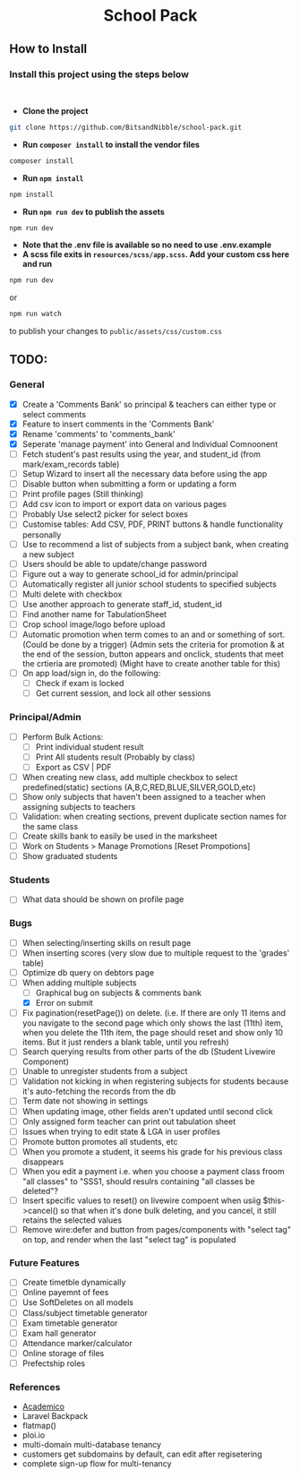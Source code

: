 # <p align="center">School Pack</p>

## How to Install

### Install this project using the steps below

<br>

-   **Clone the project**

```bash
git clone https://github.com/BitsandNibble/school-pack.git
```

-   **Run `composer install` to install the vendor files**

```bash
composer install
```

-   **Run `npm install`**

```bash
npm install
```

-   **Run `npm run dev` to publish the assets**

```bash
npm run dev
```

-   **Note that the .env file is available so no need to use .env.example**
-   **A scss file exits in `resources/scss/app.scss`. Add your custom css here and run**

```bash
npm run dev
```

or

```bash
npm run watch
```

to publish your changes to `public/assets/css/custom.css`

## TODO:

### General

-   [x] Create a 'Comments Bank' so principal & teachers can either type or select comments
-   [x] Feature to insert comments in the 'Comments Bank'
-   [x] Rename 'comments' to 'comments_bank'
-   [x] Seperate 'manage payment' into General and Individual Comnoonent
-   [ ] Fetch student's past results using the year, and student_id (from mark/exam_records table)
-   [ ] Setup Wizard to insert all the necessary data before using the app
-   [ ] Disable button when submitting a form or updating a form
-   [ ] Print profile pages (Still thinking)
-   [ ] Add csv icon to import or export data on various pages
-   [ ] Probably Use select2 picker for select boxes
-   [ ] Customise tables: Add CSV, PDF, PRINT buttons & handle functionality personally
-   [ ] Use <datalist></datalist> to recommend a list of subjects from a subject bank, when creating a new subject
-   [ ] Users should be able to update/change password
-   [ ] Figure out a way to generate school_id for admin/principal
-   [ ] Automatically register all junior school students to specified subjects
-   [ ] Multi delete with checkbox
-   [ ] Use another approach to generate staff_id, student_id
-   [ ] Find another name for TabulationSheet
-   [ ] Crop school image/logo before upload
-   [ ] Automatic promotion when term comes to an and or something of sort. (Could be done by a trigger) (Admin sets the criteria for promotion & at the end of the session, button appears and onclick, students that meet the crtieria are promoted) (Might have to create another table for this)
-   [ ] On app load/sign in, do the following:
    -   [ ] Check if exam is locked
    -   [ ] Get current session, and lock all other sessions

### Principal/Admin

-   [ ] Perform Bulk Actions:
    -   [ ] Print individual student result
    -   [ ] Print All students result (Probably by class)
    -   [ ] Export as CSV | PDF
-   [ ] When creating new class, add multiple checkbox to select predefined(static) sections (A,B,C,RED,BLUE,SILVER,GOLD,etc)
-   [ ] Show only subjects that haven't been assigned to a teacher when assigning subjects to teachers
-   [ ] Validation: when creating sections, prevent duplicate section names for the same class
-   [ ] Create skills bank to easily be used in the marksheet
-   [ ] Work on Students > Manage Promotions [Reset Prompotions]
-   [ ] Show graduated students

### Students

-   [ ] What data should be shown on profile page

### Bugs

-   [ ] When selecting/inserting skills on result page
-   [ ] When inserting scores (very slow due to multiple request to the 'grades' table)
-   [ ] Optimize db query on debtors page
-   [ ] When adding multiple subjects
    -   [ ] Graphical bug on subjects & comments bank
    -   [x] Error on submit
-   [ ] Fix pagination(resetPage()) on delete. (i.e. If there are only 11 items and you navigate to the second page which only shows the last (11th) item, when you delete the 11th item, the page should reset and show only 10 items. But it just renders a blank table, until you refresh)
-   [ ] Search querying results from other parts of the db (Student Livewire Component)
-   [ ] Unable to unregister students from a subject
-   [ ] Validation not kicking in when registering subjects for students because it's auto-fetching the records from the db
-   [ ] Term date not showing in settings
-   [ ] When updating image, other fields aren't updated until second click
-   [ ] Only assigned form teacher can print out tabulation sheet
-   [ ] Issues when trying to edit state & LGA in user profiles
-   [ ] Promote button promotes all students, etc
-   [ ] When you promote a student, it seems his grade for his previous class disappears
-   [ ] When you edit a payment i.e. when you choose a payment class froom "all classes" to "SSS1, should resulrs containing "all classes be deleted"?
-   [ ] Insert specific values to reset() on livewire compoent when usiig $this->cancel() so that when it's done bulk deleting, and you cancel, it still retains the selected values
-   [ ] Remove wire:defer and button from pages/components with "select tag" on top, and render when the last "select tag" is populated

### Future Features

-   [ ] Create timetble dynamically
-   [ ] Online payemnt of fees
-   [ ] Use SoftDeletes on all models
-   [ ] Class/subject timetable generator
-   [ ] Exam timetable generator
-   [ ] Exam hall generator
-   [ ] Attendance marker/calculator
-   [ ] Online storage of files
-   [ ] Prefectship roles

### References

-   [Academico](https://academico.thomasdebay.com)
-   Laravel Backpack
-   flatmap()
-   ploi.io
-   multi-domain multi-database tenancy
-   customers get subdomains by default, can edit after regisetering
-   complete sign-up flow for multi-tenancy
